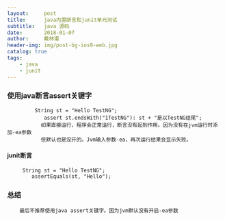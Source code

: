 ```yaml
---
layout:     post
title:      java内置断言和junit单元测试
subtitle:   java 源码
date:       2018-01-07
author:     戴林甫
header-img: img/post-bg-ios9-web.jpg
catalog: true
tags:
    - java
    - junit
---
```



### 使用java断言assert关键字

             String st = "Hello TestNG";  
                assert st.endsWith("1TestNG"): st + "是以TestNG结尾";  
               如果直接运行，程序会正常运行，断言没有起到作用。因为没有在jvm运行时添加-ea参数
               但默认也是没开的。Jvm输入参数-ea，再次运行结果会显示失败。
               
#### junit断言

         String st = "Hello TestNG";  
            assertEquals(st, "Hello");  


### 总结
        最后不推荐使用java assert关键字。因为jvm默认没有开启-ea参数
        